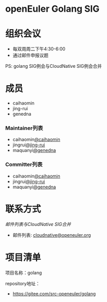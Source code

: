 # openEuler Golang SIG

# 组织会议

- 每双周周二下午4:30-6:00
- 通过邮件申报议题

PS: golang SIG例会与CloudNative SIG例会合并


# 成员

- caihaomin
- jing-rui
- genedna

### Maintainer列表

- caihaomin[@caihaomin](https://gitee.com/caihaomin)
- jingrui[@jing-rui](https://gitee.com/jing-rui)
- maquanyi[@genedna](https://gitee.com/genedna)

### Committer列表

- caihaomin[@caihaomin](https://gitee.com/caihaomin)
- jingrui[@jing-rui](https://gitee.com/jing-rui)
- maquanyi[@genedna](https://gitee.com/genedna)


# 联系方式

*邮件列表与CloudNative SIG合并*

- 邮件列表: cloudnative@openeuler.org

# 项目清单

项目名称：golang

repository地址：
  - https://gitee.com/src-openeuler/golang
